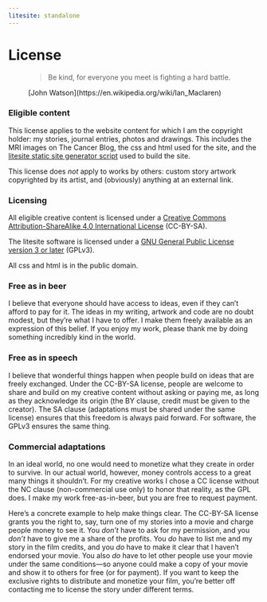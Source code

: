 ```yaml
---
litesite: standalone
---
```


# License

<figure>

>Be kind, for everyone you meet is fighting a hard battle.

<figcaption>
[John Watson](https://en.wikipedia.org/wiki/Ian_Maclaren)
</figcaption>
</figure>


### Eligible content 

This license applies to the website content for which I am the copyright holder: my stories, journal entries, photos and drawings. This includes the MRI images on The Cancer Blog, the css and html used for the site, and the [litesite static site generator script](https://github.com/gbmj/litesite/) used to build the site.
 
This license does <em>not</em> apply to works by others: custom story artwork copyrighted by its artist, and (obviously) anything at an external link.

### Licensing

All eligible creative content is licensed under a <a rel="license" href="http://creativecommons.org/licenses/by-sa/4.0/">Creative Commons Attribution-ShareAlike 4.0 International License</a> (CC-BY-SA).

The litesite software is licensed under a [GNU General Public License version 3 or later](https://www.gnu.org/licenses/gpl-3.0.html) (GPLv3).

All css and html is in the public domain.


### Free as in beer
I believe that everyone should have access to ideas, even if they can’t afford to pay for it. The ideas in my writing, artwork and code are no doubt modest, but they’re what I have to offer. I make them freely available as an expression of this belief. If you enjoy my work, please thank me by doing something incredibly kind in the world.


### Free as in speech
I believe that wonderful things happen when people build on ideas that are freely exchanged. Under the CC-BY-SA license, people are welcome to share and build on my creative content without asking or paying me, as long as they acknowledge its origin (the BY clause, credit must be given to the creator). The SA clause (adaptations must be shared under the same license) ensures that this freedom is always paid forward. For software, the GPLv3 ensures the same thing.


### Commercial adaptations
In an ideal world, no one would need to monetize what they create in order to survive. In our actual world, however, money controls access to a great many things it shouldn’t. For my creative works I chose a CC license without the NC clause (non-commercial use only) to honor that reality, as the GPL does. I make my work free-as-in-beer, but you are free to request payment.

Here’s a concrete example to help make things clear. The CC-BY-SA license grants you the right to, say, turn one of my stories into a movie and charge people money to see it. You <em>don’t</em> have to ask for my permission, and you <em>don’t</em> have to give me a share of the profits. You <em>do</em> have to list me and my story in the film credits, and you <em>do</em> have to make it clear that I haven’t endorsed your movie. You also <em>do</em> have to let other people use your movie under the same conditions&mdash;so anyone could make a copy of your movie and show it to others for free (or for payment). If you want to keep the exclusive rights to distribute and monetize your film, you’re better off contacting me to license the story under different terms.



